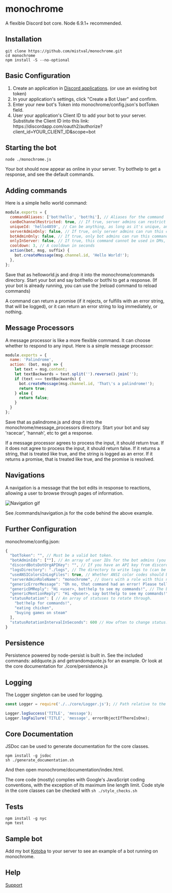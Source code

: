 # monochrome
A flexible Discord bot core.
Node 6.9.1+ recommended.

## Installation
```
git clone https://github.com/mistval/monochrome.git
cd monochrome
npm install -S --no-optional
```

## Basic Configuration
<ol>
<li>Create an application in <a href='https://discordapp.com/developers/applications/me'>Discord applications</a>. (or use an existing bot token)</li>
<li>In your application's settings, click "Create a Bot User" and confirm.
<li>Enter your new bot's Token into monochrome/config.json's botToken field.</li>
<li>User your application's Client ID to add your bot to your server. Substitute the Client ID into this link: https://discordapp.com/oauth2/authorize?client_id=YOUR_CLIENT_ID&scope=bot</li>
</ol>

## Starting the bot
```
node ./monochrome.js
```
Your bot should now appear as online in your server. Try bot!help to get a response, and see the default commands.

## Adding commands
Here is a simple hello world command:
```js
module.exports = {
  commandAliases: ['bot!hello', 'bot!hi'], // Aliases for the command
  canBeChannelRestricted: true, // If true, server admins can restrict the usage of this command in their server.
  uniqueId: 'hello4859', // Can be anything, as long as it's unique, and you shouldn't change it. Only required if canBeChannelRestricted is true.
  serverAdminOnly: false, // If true, only server admins can run this command.
  botAdminOnly: false, // If true, only bot admins can run this command.
  onlyInServer: false, // If true, this command cannot be used in DMs, only in servers.
  cooldown: 3, // A cooldown in seconds
  action(bot, msg, suffix) {
    bot.createMessage(msg.channel.id, 'Hello World!');
  },
};
```

Save that as helloworld.js and drop it into the monochrome/commands directory. Start your bot and say bot!hello or bot!hi to get a response. (If your bot is already running, you can use the }reload command to reload commands)

A command can return a promise (if it rejects, or fulfills with an error string, that will be logged), or it can return an error string to log immediately, or nothing.

## Message Processors
A message processor is like a more flexible command. It can choose whether to respond to any input. Here is a simple message processor:
```js
module.exports = {
  name: 'Palindrome',
  action: (bot, msg) => {
    let text = msg.content;
    let textBackwards = text.split('').reverse().join('');
    if (text === textBackwards) {
      bot.createMessage(msg.channel.id, 'That\'s a palindrome!');
      return true;
    } else {
      return false;
    }
  }
};
```
Save that as palindrome.js and drop it into the monochrome/message_processors directory. Start your bot and say 'racecar', 'hannah', etc to get a response.

If a message processor agrees to process the input, it should return true. If it does not agree to process the input, it should return false.
If it returns a string, that is treated like true, and the string is logged as an error. If it returns a promise, that is treated like true, and the promise is resolved.

## Navigations
A navigation is a message that the bot edits in response to reactions, allowing a user to browse through pages of information.

![Navigation gif](https://github.com/mistval/monochrome/blob/master/nav.gif "Navigation gif")

See /commands/navigation.js for the code behind the above example.

## Further Configuration
monochrome/config.json:
```js
{
  "botToken": "", // Must be a valid bot token.
  "botAdminIds": [""], // An array of user IDs for the bot admins (you can use Discord's developer mode to find any user's ID).
  "discordBotsDotOrgAPIKey": "", // If you have an API key from discordbots.org, insert it here and stats will be periodically sent.
  "logsDirectory": "./logs", // The directory to write logs to (can be an empty string). Logs are also written to the console.
  "useANSIColorsInLogFiles": true, // Whether ANSI color codes should be used in the log file or not. If you're going to be cat'ing log files in a console, you probably want this to be true. If you're going to be opening logs in notepad, you may want to set this to false.
  "serverAdminRoleName": "monochrome", // Users with a role with this name will be considered server admins able to run server admin commands.
  "genericErrorMessage": "Oh no, that command had an error! Please tell my owner to check the logs!", // If a command errors and that error escapes into core code, this message will be sent to the channel.
  "genericDMReply": "Hi <user>, bot!help to see my commands!", // The bot will reply with this when DM'd, if the DM doesn't contain a command. <user> is replaced with the user's name.
  "genericMentionReply": "Hi <@user>, say bot!help to see my commands!", // The bot will reply like this when mentioned. <@user> mentions the user.
  "statusRotation": [ // An array of statuses to rotate through.
    "bot!help for commands!",
    "eating chicken",
    "buying games on steam"
  ],
  "statusRotationIntervalInSeconds": 600 // How often to change status.
}
```

## Persistence
Persistence powered by node-persist is built in. See the included commands: addquote.js and getrandomquote.js for an example. Or look at the core documentation for ./core/persistence.js

## Logging
The Logger singleton can be used for logging.
```js
const Logger = require('./../core/Logger.js'); // Path relative to the monochrome/commands directory.

Logger.logSuccess('TITLE', 'message');
Logger.logFailure('TITLE', 'message', errorObjectIfThereIsOne);
```


## Core Documentation
JSDoc can be used to generate documentation for the core classes.
```
npm install -g jsdoc
sh ./generate_documentation.sh
```
And then open monochrome/documentation/index.html.

The core code (mostly) complies with Google's JavaScript coding conventions, with the exception of its maximum line length limit. Code style in the core classes can be checked with ```sh ./style_checks.sh```

## Tests
```
npm install -g nyc
npm test
```

## Sample bot

Add my bot [Kotoba](https://discordapp.com/oauth2/authorize?client_id=251239170058616833&scope=bot) to your server to see an example of a bot running on monochrome.

## Help

[Support](https://discord.gg/f4Gkqku)